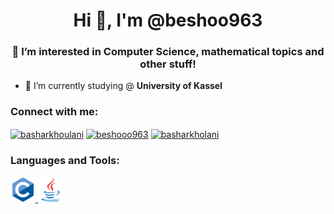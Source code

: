 <h1 align="center">Hi 👋, I'm @beshoo963</h1>
<h3 align="center">👀 I’m interested in Computer Science, mathematical topics and other stuff!</h3>

- 🔭 I’m currently studying @ **University of Kassel**

<h3 align="left">Connect with me:</h3>
<p align="left">
<a href="https://linkedin.com/in/basharkhoulani" target="blank"><img align="center" src="https://raw.githubusercontent.com/rahuldkjain/github-profile-readme-generator/master/src/images/icons/Social/linked-in-alt.svg" alt="basharkhoulani" height="30" width="40" /></a>
<a href="https://fb.com/beshooo963" target="blank"><img align="center" src="https://raw.githubusercontent.com/rahuldkjain/github-profile-readme-generator/master/src/images/icons/Social/facebook.svg" alt="beshooo963" height="30" width="40" /></a>
<a href="https://instagram.com/basharkholani" target="blank"><img align="center" src="https://raw.githubusercontent.com/rahuldkjain/github-profile-readme-generator/master/src/images/icons/Social/instagram.svg" alt="basharkholani" height="30" width="40" /></a>
</p>

<h3 align="left">Languages and Tools:</h3>
<p align="left"> <a href="https://www.cprogramming.com/" target="_blank" rel="noreferrer"> <img src="https://raw.githubusercontent.com/devicons/devicon/master/icons/c/c-original.svg" alt="c" width="40" height="40"/> </a> <a href="https://www.java.com" target="_blank" rel="noreferrer"> <img src="https://raw.githubusercontent.com/devicons/devicon/master/icons/java/java-original.svg" alt="java" width="40" height="40"/> </a> </p>
